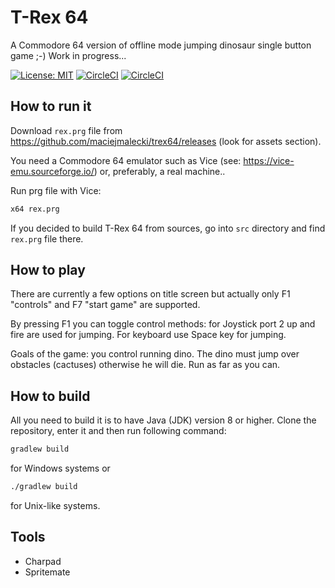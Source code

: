 # T-Rex 64
A Commodore 64 version of offline mode jumping dinosaur single button game ;-) Work in progress...

[![License: MIT](https://img.shields.io/badge/License-MIT-yellow.svg)](https://opensource.org/licenses/MIT)
[![CircleCI](https://circleci.com/gh/maciejmalecki/trex64/tree/master.svg?style=svg)](https://circleci.com/gh/maciejmalecki/trex64/tree/master)
[![CircleCI](https://circleci.com/gh/maciejmalecki/trex64/tree/develop.svg?style=svg)](https://circleci.com/gh/maciejmalecki/trex64/tree/develop)

## How to run it
Download `rex.prg` file from https://github.com/maciejmalecki/trex64/releases (look for assets section).

You need a Commodore 64 emulator such as Vice (see: https://vice-emu.sourceforge.io/) or, preferably, a real machine..

Run prg file with Vice:
```bash
x64 rex.prg
```

If you decided to build T-Rex 64 from sources, go into `src` directory and find `rex.prg` file there.

## How to play
There are currently a few options on title screen but actually only F1 "controls" and F7 "start game" are supported.

By pressing F1 you can toggle control methods: for Joystick port 2 up and fire are used for jumping. For keyboard use Space key for jumping.

Goals of the game: you control running dino. The dino must jump over obstacles (cactuses) otherwise he will die. Run as far as you can.

## How to build
All you need to build it is to have Java (JDK) version 8 or higher. Clone the repository, enter it and then run following command:
```bash
gradlew build
```
for Windows systems or
```bash
./gradlew build
```
for Unix-like systems.

## Tools

* Charpad
* Spritemate
